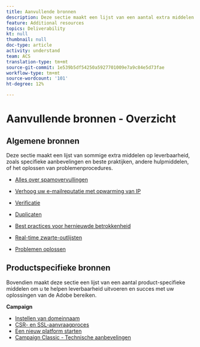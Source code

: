 ```yaml
---
title: Aanvullende bronnen
description: Deze sectie maakt een lijst van een aantal extra middelen op leverbaarheid.
feature: Additional resources
topics: Deliverability
kt: null
thumbnail: null
doc-type: article
activity: understand
team: ACS
translation-type: tm+mt
source-git-commit: 1e539b5df54250a5927701009e7a9c84e5d73fae
workflow-type: tm+mt
source-wordcount: '101'
ht-degree: 12%

---
```



# Aanvullende bronnen - Overzicht

## Algemene bronnen

Deze sectie maakt een lijst van sommige extra middelen op leverbaarheid, zoals specifieke aanbevelingen en beste praktijken, andere hulpmiddelen, of het oplossen van problemenprocedures.

* [Alles over spamovervullingen](../../help/additional-resources/all-about-spam-traps.md)
* [Verhoog uw e-mailreputatie met opwarming van IP](../../help/additional-resources/increase-reputation-with-ip-warming.md)
* [Verificatie](../../help/additional-resources/authentication.md)
* [Duplicaten](../../help/additional-resources/duplicates.md)
* [Best practices voor hernieuwde betrokkenheid](../../help/additional-resources/re-engagement.md)
* [Real-time zwarte-outlijsten](../../help/additional-resources/blocklist-databases.md)
* [Problemen oplossen](../../help/additional-resources/troubleshooting.md)

   <!--
    [IP Certification](../../help/additional-resources/ip-certification.md)
    [Third-party monitoring tools](../../help/additional-resources/third-party-monitoring-tools.md)-->

## Productspecifieke bronnen

Bovendien maakt deze sectie een lijst van een aantal product-specifieke middelen om u te helpen leverbaarheid uitvoeren en succes met uw oplossingen van de Adobe bereiken.

**Campaign**

* [Instellen van domeinnaam](../../help/additional-resources/ac-domain-name-setup.md)
* [CSR- en SSL-aanvraagproces](../../help/additional-resources/ac-ssl-certificate-request.md)
* [Een nieuw platform starten](../../help/additional-resources/ac-starting-new-platform.md)
* [Campaign Classic - Technische aanbevelingen](../../help/additional-resources/acc-technical-recommendations.md)